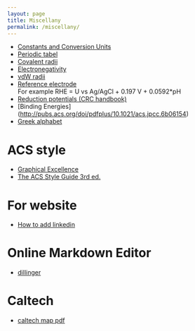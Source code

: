 ```yaml
---
layout: page
title: Miscellany
permalink: /miscellany/
---
```


- [Constants and Conversion Units](http://web.utk.edu/~rcompton/constants)
- [Periodic tabel](http://www.rsc.org/periodic-table)
- [Covalent radii](http://pubs.rsc.org/en/Content/ArticleLanding/2008/DT/b801115j#!divAbstract)  
- [Electronegativity](http://www.mikeblaber.org/oldwine/chm1045/notes/Bonding/Polarity/Bond05.htm)
- [vdW radii](http://periodictable.com/Properties/A/VanDerWaalsRadius.v.html)
- [Reference electrode](https://en.wikipedia.org/wiki/Reference_electrode)  
For example RHE = U vs Ag/AgCl + 0.197 V + 0.0592*pH
- [Reduction potentials (CRC handbook)](http://folk.ntnu.no/andersty/2.%20Klasse/KJ1042%20Termodynamikk%20med%20lab/Lab/Oppgave%205%20-%20Standard%20reduksjonspotensial/Rapportfiler/E0.pdf)
- [Binding Energies] (http://pubs.acs.org/doi/pdfplus/10.1021/acs.jpcc.6b06154)
- [Greek alphabet](http://www.omniglot.com/images/writing/classical_attic.gif)

# ACS style
- [Graphical Excellence](http://pubs.acs.org/doi/pdfplus/10.1021/jz500997e)
- [The ACS Style Guide 3rd ed.](http://pubs.acs.org/isbn/9780841239999)

# For website
- [How to add linkedin](https://blog.r3bl.me/en/simple-social-media-links-jekyll/)

# Online Markdown Editor
- [dillinger](http://dillinger.io/)

# Caltech
- [caltech map pdf](http://s3-us-west-1.amazonaws.com/www-prod-storage.cloud.caltech.edu/Caltech_Map.pdf)
